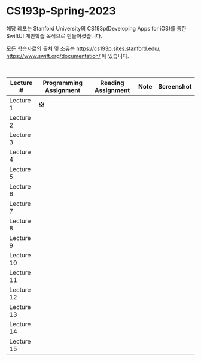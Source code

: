 # CS193p-Spring-2023

해당 레포는 Stanford University의 CS193p(Developing Apps for iOS)를 통한 SwiftUI 개인학습 목적으로 만들어졌습니다.

모든 학습자료의 출처 및 소유는 https://cs193p.sites.stanford.edu/, https://www.swift.org/documentation/ 에 있습니다.


</br>

| Lecture # | Programming Assignment | Reading Assignment | Note | Screenshot |
| ------------- | ------------- | ------------- | ------------- | ------------- |
| Lecture 1  |  ❎|
| Lecture 2  | |
| Lecture 3  | |
| Lecture 4  | |
| Lecture 5  ||
| Lecture 6  | |
| Lecture 7  |  |
| Lecture 8  |   |
| Lecture 9  |   |
| Lecture 10  |   |
| Lecture 11  |   |
| Lecture 12  |   |
| Lecture 13  |   |
| Lecture 14  |   |
| Lecture 15  |   |
